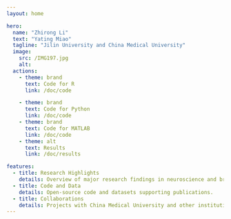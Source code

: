 ```yaml
---
layout: home

hero:
  name: "Zhirong Li"
  text: "Yating Miao"
  tagline: "Jilin University and China Medical University"
  image:
    src: /IMG197.jpg
    alt:
  actions:
    - theme: brand
      text: Code for R
      link: /doc/code

    - theme: brand
      text: Code for Python
      link: /doc/code
    - theme: brand
      text: Code for MATLAB
      link: /doc/code
    - theme: alt
      text: Results
      link: /doc/results

features:
  - title: Research Highlights
    details: Overview of major research findings in neuroscience and brain imaging.
  - title: Code and Data
    details: Open-source code and datasets supporting publications.
  - title: Collaborations
    details: Projects with China Medical University and other institutions.
---
```

